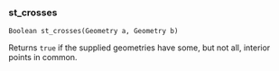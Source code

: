 ### st_crosses
`Boolean st_crosses(Geometry a, Geometry b)`

Returns `true` if the supplied geometries have some, but not all, interior points in common.
